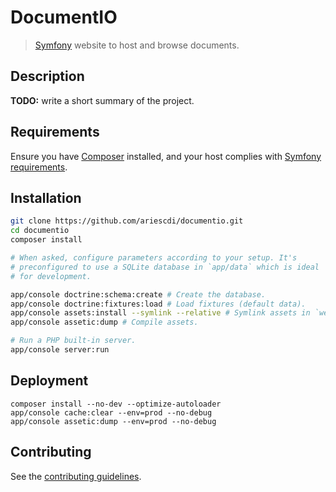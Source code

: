 DocumentIO
==========

> [Symfony] website to host and browse documents.

[Symfony]: http://symfony.com/

Description
-----------

**TODO:** write a short summary of the project.

Requirements
------------

Ensure you have [Composer] installed, and your host complies with
[Symfony requirements].

[Composer]: https://getcomposer.org/
[Symfony requirements]: http://symfony.com/doc/current/reference/requirements.html

Installation
------------

```sh
git clone https://github.com/ariescdi/documentio.git
cd documentio
composer install

# When asked, configure parameters according to your setup. It's
# preconfigured to use a SQLite database in `app/data` which is ideal
# for development.

app/console doctrine:schema:create # Create the database.
app/console doctrine:fixtures:load # Load fixtures (default data).
app/console assets:install --symlink --relative # Symlink assets in `web` directory.
app/console assetic:dump # Compile assets.

# Run a PHP built-in server.
app/console server:run
```

Deployment
----------

```
composer install --no-dev --optimize-autoloader
app/console cache:clear --env=prod --no-debug
app/console assetic:dump --env=prod --no-debug
```

Contributing
------------

See the [contributing guidelines](CONTRIBUTING.md).

